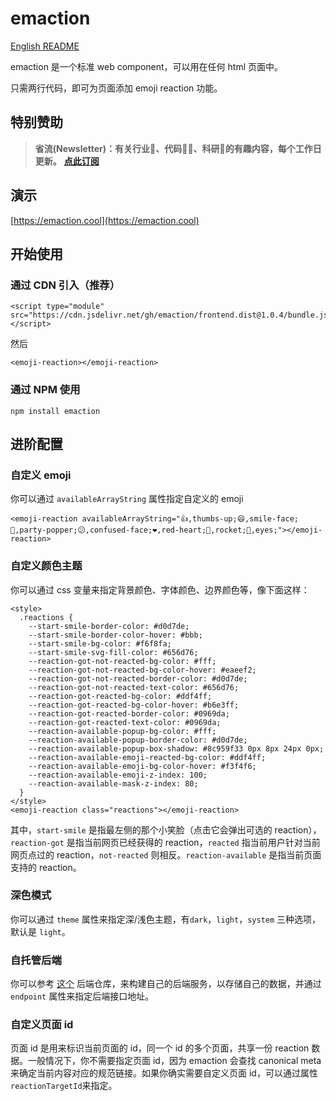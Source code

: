 # emaction

[English README](https://github.com/emaction/emaction.frontend/blob/main/README.en.md)

emaction 是一个标准 web component，可以用在任何 html 页面中。

只需两行代码，即可为页面添加 emoji reaction 功能。

## 特别赞助

> **省流(Newsletter)：有关行业📱、代码👨‍💻、科研🔬的有趣内容，每个工作日更新。** **[点此订阅](https://shengliu.tech/)**

## 演示

[https://emaction.cool](https://emaction.cool)

## 开始使用

### 通过 CDN 引入（推荐）
```
<script type="module" src="https://cdn.jsdelivr.net/gh/emaction/frontend.dist@1.0.4/bundle.js"></script>
```
然后
```
<emoji-reaction></emoji-reaction>
```

### 通过 NPM 使用
```
npm install emaction
```

## 进阶配置

### 自定义 emoji

你可以通过 `availableArrayString` 属性指定自定义的 emoji

```
<emoji-reaction availableArrayString="👍,thumbs-up;😄,smile-face;🎉,party-popper;😕,confused-face;❤️,red-heart;🚀,rocket;👀,eyes;"></emoji-reaction>
```

### 自定义颜色主题

你可以通过 css 变量来指定背景颜色、字体颜色、边界颜色等，像下面这样：

```
<style>
  .reactions {
    --start-smile-border-color: #d0d7de;
    --start-smile-border-color-hover: #bbb;
    --start-smile-bg-color: #f6f8fa;
    --start-smile-svg-fill-color: #656d76;
    --reaction-got-not-reacted-bg-color: #fff;
    --reaction-got-not-reacted-bg-color-hover: #eaeef2;
    --reaction-got-not-reacted-border-color: #d0d7de;
    --reaction-got-not-reacted-text-color: #656d76;
    --reaction-got-reacted-bg-color: #ddf4ff;
    --reaction-got-reacted-bg-color-hover: #b6e3ff;
    --reaction-got-reacted-border-color: #0969da;
    --reaction-got-reacted-text-color: #0969da;
    --reaction-available-popup-bg-color: #fff;
    --reaction-available-popup-border-color: #d0d7de;
    --reaction-available-popup-box-shadow: #8c959f33 0px 8px 24px 0px;
    --reaction-available-emoji-reacted-bg-color: #ddf4ff;
    --reaction-available-emoji-bg-color-hover: #f3f4f6;
    --reaction-available-emoji-z-index: 100;
    --reaction-available-mask-z-index: 80;
  }
</style>
<emoji-reaction class="reactions"></emoji-reaction>
```

其中，`start-smile` 是指最左侧的那个小笑脸（点击它会弹出可选的 reaction），`reaction-got` 是指当前网页已经获得的 reaction，`reacted` 指当前用户针对当前网页点过的 reaction，`not-reacted` 则相反。`reaction-available` 是指当前页面支持的 reaction。

### 深色模式

你可以通过 `theme` 属性来指定深/浅色主题，有`dark`，`light`，`system` 三种选项，默认是 `light`。

### 自托管后端

你可以参考 [这个](https://github.com/emaction/emaction.backend) 后端仓库，来构建自己的后端服务，以存储自己的数据，并通过 `endpoint` 属性来指定后端接口地址。

### 自定义页面 id
页面 id 是用来标识当前页面的 id，同一个 id 的多个页面，共享一份 reaction 数据。一般情况下，你不需要指定页面 id，因为 emaction 会查找 canonical meta 来确定当前内容对应的规范链接。如果你确实需要自定义页面 id，可以通过属性 `reactionTargetId`来指定。
